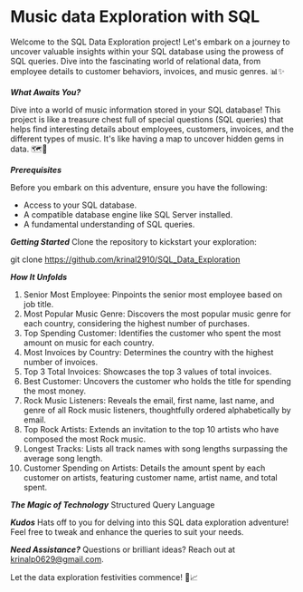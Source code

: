 # Music data Exploration with SQL   

Welcome to the SQL Data Exploration project! Let's embark on a journey to uncover valuable insights within your SQL database using the prowess of SQL queries. Dive into the fascinating world of relational data, from employee details to customer behaviors, invoices, and music genres. 📊✨

***What Awaits You?***

Dive into a world of music information stored in your SQL database! This project is like a treasure chest full of special questions (SQL queries) that helps find interesting details about employees, customers, invoices, and the different types of music. It's like having a map to uncover hidden gems in  data. 🗺️💎

***Prerequisites***

Before you embark on this adventure, ensure you have the following:

- Access to your SQL database.
- A compatible database engine like SQL Server installed.
- A fundamental understanding of SQL queries.

***Getting Started***
Clone the repository to kickstart your exploration:

git clone https://github.com/krinal2910/SQL_Data_Exploration

***How It Unfolds***
1) Senior Most Employee: Pinpoints the senior most employee based on job title.
2) Most Popular Music Genre: Discovers the most popular music genre for each country, considering the highest number of purchases.
3) Top Spending Customer: Identifies the customer who spent the most amount on music for each country.
4) Most Invoices by Country: Determines the country with the highest number of invoices.
5) Top 3 Total Invoices: Showcases the top 3 values of total invoices.
6) Best Customer: Uncovers the customer who holds the title for spending the most money.
7) Rock Music Listeners: Reveals the email, first name, last name, and genre of all Rock music listeners, thoughtfully ordered alphabetically by email.
8) Top Rock Artists: Extends an invitation to the top 10 artists who have composed the most Rock music.
9) Longest Tracks: Lists all track names with song lengths surpassing the average song length.
10) Customer Spending on Artists: Details the amount spent by each customer on artists, featuring customer name, artist name, and total spent.
    
***The Magic of Technology***
Structured Query Language

***Kudos***
Hats off to you for delving into this SQL data exploration adventure! Feel free to tweak and enhance the queries to suit your needs.

***Need Assistance?***
Questions or brilliant ideas? Reach out at krinalp0629@gmail.com.

Let the data exploration festivities commence! 🎉📈
